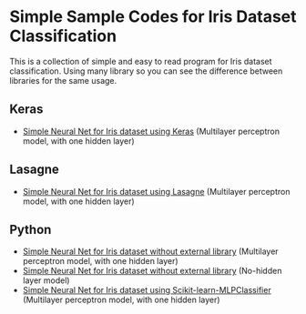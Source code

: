 # Simple Sample Codes for Iris Dataset Classification
This is a collection of simple and easy to read program for Iris dataset classification. Using many library so you can see the difference between libraries for the same usage.

## Keras
- [Simple Neural Net for Iris dataset using Keras][iris_keras] (Multilayer perceptron model, with one hidden layer)

## Lasagne
- [Simple Neural Net for Iris dataset using Lasagne][iris_lasagne] (Multilayer perceptron model, with one hidden layer)

## Python
- [Simple Neural Net for Iris dataset without external library][iris_plain] (Multilayer perceptron model, with one hidden layer) 
- [Simple Neural Net for Iris dataset without external library][iris_plain_2] (No-hidden layer model)
- [Simple Neural Net for Iris dataset using Scikit-learn-MLPClassifier][iris_scikit] (Multilayer perceptron model, with one hidden layer)

[iris_keras]:https://github.com/rianrajagede/iris-python/blob/master/Keras/iris_keras.py
[iris_lasagne]:https://github.com/rianrajagede/iris-python/blob/master/Lasagne/iris_lasagne.py
[iris_scikit]:https://github.com/rianrajagede/iris-python/blob/master/Python/iris_scikit.py
[iris_plain]:https://github.com/rianrajagede/iris-python/blob/master/Python/iris_plain.py
[iris_plain_2]:https://github.com/rianrajagede/iris-python/blob/master/Python/iris_plain_2.py
